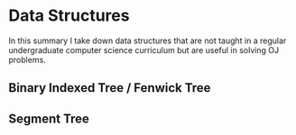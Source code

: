 # Data Structures

In this summary I take down data structures that are not taught in a regular undergraduate computer science curriculum but are useful in solving OJ problems.

## Binary Indexed Tree / Fenwick Tree



## Segment Tree

